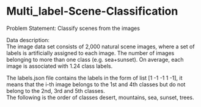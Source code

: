 # Multi_label-Scene-Classification

Problem Statement: 
Classify scenes from the images

Data description:  
The image data set consists of 2,000 natural scene images, where a set of labels is artificially assigned to each image. The number of images belonging to more than one class (e.g. sea+sunset). On average, each image is associated with 1.24 class labels.

The labels.json file contains the labels in the form of list [1 -1 -1 1 -1], it means that the i-th image belongs to the 1st and 4th classes but do not belong to the 2nd, 3rd and 5th classes.                   
The following is the order of classes desert, mountains, sea, sunset, trees.
